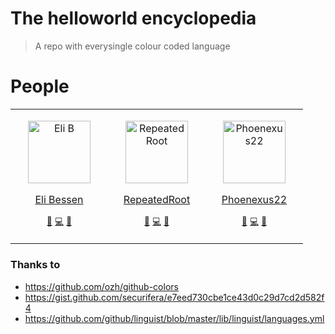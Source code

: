 # The helloworld encyclopedia

> A repo with everysingle colour coded language 

# People

<table>
    <tr>
      <td valign="top" width="140">
        <p align="center">
          <img height="100px" alt="Eli B" src="https://github.com/LCordial.png?s=150">
        </p>
        <p align="center"><a href="https://github.com/LCordial">Eli Bessen</a></p>
        <p align="center">
          <sup><a href="#he-plans-stuff" title="Ideas, Planning & Feedback">🤔</a></sup>
          <sup><a href="#he-codes-stuff" title="Code">💻</a></sup>
          <sup><a href="#he-finds-bugs" title="Bug Reports">🐛</a></sup>
        </p>
      </td>
      <td valign="top" width="140">
        <p align="center">
          <img height="100px" alt="RepeatedRoot" src="https://github.com/RepeatedRoot.png?s=150">
        </p>
        <p align="center"><a href="https://github.com/RepeatedRoot" align="center">RepeatedRoot</a></p>
        <p align="center">          
          <sup><a href="#he-plans-stuff" title="Ideas, Planning & Feedback">🤔</a></sup>
          <sup><a href="#he-codes-stuff" title="Code">💻</a></sup>
          <sup><a href="#he-finds-bugs" title="Bug Reports">🐛</a></sup>
        </p>
      </td>
      <td valign="top" width="140">
        <p align="center">
          <img height="100px" alt="Phoenexus22" src="https://github.com/Phoenexus22.png?s=150">
        </p>
        <p align="center"><a href="https://github.com/Phoenexus22" align="center">Phoenexus22</a></p>
        <p align="center">          
          <sup><a href="#he-plans-stuff" title="Ideas, Planning & Feedback">🤔</a></sup>
          <sup><a href="#he-codes-stuff" title="Code">💻</a></sup>
          <sup><a href="#he-finds-bugs" title="Bug Reports">🐛</a></sup>
        </p>
      </td>
    </tr>
</table>

### Thanks to
- https://github.com/ozh/github-colors <br>
- https://gist.github.com/securifera/e7eed730cbe1ce43d0c29d7cd2d582f4 <br>
- https://github.com/github/linguist/blob/master/lib/linguist/languages.yml <br>

